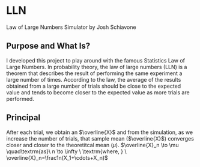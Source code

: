 # LLN
Law of Large Numbers Simulator by Josh Schiavone

## Purpose and What Is? 
I developed this project to play around with the famous Statistics Law of Large Numbers. In probability theory, the law of large numbers (LLN) is a theorem that describes the result of performing the same experiment a large number of times. According to the law, the average of the results obtained from a large number of trials should be close to the expected value and tends to become closer to the expected value as more trials are performed.

## Principal 
After each trial, we obtain an $\overline{X}$ and from the simulation, as we increase the number of trials, that sample mean ($\overline{X}$) converges closer and closer to the theoretitcal mean ($\mu$). 
$\overline{X}_n \to \mu \quad\textrm{as}\ n \to \infty \ \textrm{where, } \ \overline{X}_n=\frac1n(X_1+\cdots+X_n)$

